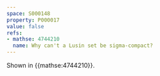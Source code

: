 ```yaml
---
space: S000148
property: P000017
value: false
refs:
- mathse: 4744210
  name: Why can't a Lusin set be sigma-compact?
---
```


Shown in {{mathse:4744210}}.
